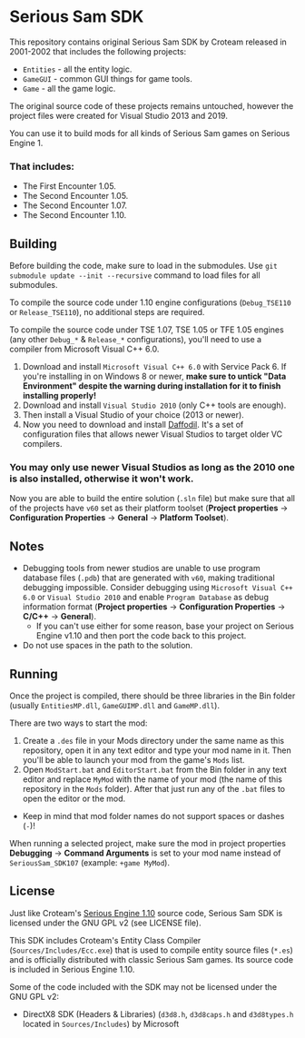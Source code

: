 # Serious Sam SDK
This repository contains original Serious Sam SDK by Croteam released in 2001-2002 that includes the following projects:

* `Entities` - all the entity logic.
* `GameGUI` - common GUI things for game tools.
* `Game` - all the game logic.

The original source code of these projects remains untouched, however the project files were created for Visual Studio 2013 and 2019.

You can use it to build mods for all kinds of Serious Sam games on Serious Engine 1.

### That includes:
- The First Encounter 1.05.
- The Second Encounter 1.05.
- The Second Encounter 1.07.
- The Second Encounter 1.10.

## Building

Before building the code, make sure to load in the submodules. Use `git submodule update --init --recursive` command to load files for all submodules.

To compile the source code under 1.10 engine configurations (`Debug_TSE110` or `Release_TSE110`), no additional steps are required.

To compile the source code under TSE 1.07, TSE 1.05 or TFE 1.05 engines (any other `Debug_*` & `Release_*` configurations), you'll need to use a compiler from Microsoft Visual C++ 6.0.

1. Download and install `Microsoft Visual C++ 6.0` with Service Pack 6. If you're installing in on Windows 8 or newer, **make sure to untick "Data Environment" despite the warning during installation for it to finish installing properly!**
2. Download and install `Visual Studio 2010` (only C++ tools are enough).
3. Then install a Visual Studio of your choice (2013 or newer).
4. Now you need to download and install [Daffodil](https://github.com/DreamyCecil/SeriousSam_SDK107/releases/download/daffodil/daffodil.zip). It's a set of configuration files that allows newer Visual Studios to target older VC compilers.

### You may only use newer Visual Studios as long as the 2010 one is also installed, otherwise it won't work.

Now you are able to build the entire solution (`.sln` file) but make sure that all of the projects have `v60` set as their platform toolset (**Project properties** -> **Configuration Properties** -> **General** -> **Platform Toolset**).

## Notes
- Debugging tools from newer studios are unable to use program database files (`.pdb`) that are generated with `v60`, making traditional debugging impossible. Consider debugging using `Microsoft Visual C++ 6.0` or `Visual Studio 2010` and enable `Program Database` as debug information format (**Project properties** -> **Configuration Properties** -> **C/C++** -> **General**).
  - If you can't use either for some reason, base your project on Serious Engine v1.10 and then port the code back to this project.
- Do not use spaces in the path to the solution.

## Running

Once the project is compiled, there should be three libraries in the Bin folder (usually `EntitiesMP.dll`, `GameGUIMP.dll` and `GameMP.dll`).

There are two ways to start the mod:
1. Create a `.des` file in your Mods directory under the same name as this repository, open it in any text editor and type your mod name in it. Then you'll be able to launch your mod from the game's `Mods` list.
2. Open `ModStart.bat` and `EditorStart.bat` from the Bin folder in any text editor and replace `MyMod` with the name of your mod (the name of this repository in the `Mods` folder). After that just run any of the `.bat` files to open the editor or the mod.
  - Keep in mind that mod folder names do not support spaces or dashes (`-`)!

When running a selected project, make sure the mod in project properties **Debugging** -> **Command Arguments** is set to your mod name instead of `SeriousSam_SDK107` (example: `+game MyMod`).

## License

Just like Croteam's [Serious Engine 1.10](https://github.com/Croteam-official/Serious-Engine) source code, Serious Sam SDK is licensed under the GNU GPL v2 (see LICENSE file).

This SDK includes Croteam's Entity Class Compiler (`Sources/Includes/Ecc.exe`) that is used to compile entity source files (`*.es`) and is officially distributed with classic Serious Sam games. Its source code is included in Serious Engine 1.10.

Some of the code included with the SDK may not be licensed under the GNU GPL v2:

* DirectX8 SDK (Headers & Libraries) (`d3d8.h`, `d3d8caps.h` and `d3d8types.h` located in `Sources/Includes`) by Microsoft

